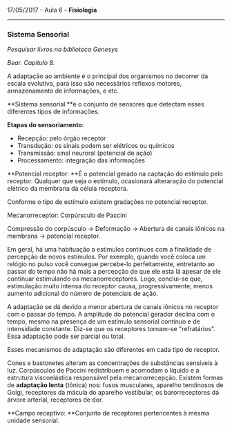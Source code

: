 17/05/2017 - Aula 6 - **Fisiologia**

---

### Sistema Sensorial

_Pesquisar livros na biblioteca Genesys_

_Bear. Capítulo 8._

A adaptação ao ambiente é o principal dos organismos no decorrer da escala evolutiva, para isso são necessários reflexos motores, armazenamento de informações, e etc.

**Sistema sensorial **é o conjunto de sensores que detectam esses diferentes tipos de informações.

**Etapas do sensoriamento**:

* Recepção: pelo órgão receptor
* Transdução: os sinais podem ser elétricos ou químicos
* Transmissão: sinal neuroral \(potencial de ação\)
* Processamento: integração das informações

**Potencial receptor: **É o potencial gerado na captação do estímulo pelo receptor. Qualquer que seja o estímulo, ocasionará alteraração do potencial elétrico da membrana da célula receptora.

Conforme o tipo de estímulo existem gradações no potencial receptor.

Mecanorreceptor: Corpúrsculo de Paccini

Compressão do corpúsculo -&gt; Deformação -&gt; Abertura de canais iônicos na membrana -&gt; potencial receptor.

Em geral, há uma habituação a estimulos contínuos com a finalidade de percepção de novos estímulos. Por exemplo, quando você coloca um relógio no pulso você consegue percebe-lo perfeitamente, entretanto ao passar do tempo não há mais a percepção de que ele esta lá apesar de ele continuar estimulando os mecanorreceptores. Logo, conclui-se que, estimulação muito intensa do receptor causa, progressivamente, menos aumento adicional do número de potenciais de ação.

A adaptação se dá devido a menor abertura de canais iônicos no receptor com o passar do tempo. A amplitude do potencial gerador declina com o tempo, mesmo na presença de um estímulo sensorial continuo e de intensidade constante. Diz-se que os receptores tornam-se "refratários". Essa adaptação pode ser parcial ou total.

Esses mecanismos de adaptação são diferentes em cada tipo de receptor.

Cones e bastonetes alteram as concentrações de substâncias sensíveis à luz. Corpúsculos de Paccini redistribuem e acomodam o líquido e a estrutura viscoelástica responsável pela mecanorrecepção. Existem formas de **adaptação lenta** \(tônica\) nos: fusos musculares, aparelho tendinosos de Golgi, receptores da mácula do aparelho vestibular, os barorreceptores da árvore arterial, receptores de dor.

**Campo receptivo: **Conjunto de receptores pertencentes à mesma unidade sensorial.

